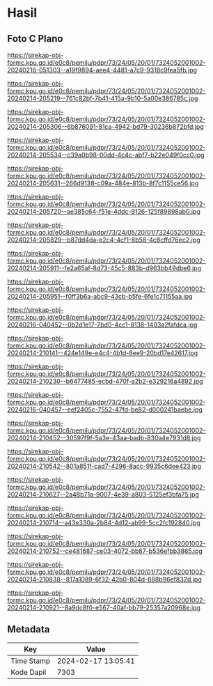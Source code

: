 # Hasil

## Foto C Plano

https://sirekap-obj-formc.kpu.go.id/e0c8/pemilu/pdpr/73/24/05/20/01/7324052001002-20240216-051303--a19f9894-aee4-4481-a7c9-9318c9fea5fb.jpg

https://sirekap-obj-formc.kpu.go.id/e0c8/pemilu/pdpr/73/24/05/20/01/7324052001002-20240214-205219--761c82bf-7b41-415a-9b10-5a00e386785c.jpg

https://sirekap-obj-formc.kpu.go.id/e0c8/pemilu/pdpr/73/24/05/20/01/7324052001002-20240214-205306--6b876091-81ca-4942-bd79-30236b872bfd.jpg

https://sirekap-obj-formc.kpu.go.id/e0c8/pemilu/pdpr/73/24/05/20/01/7324052001002-20240214-205534--c39a0b98-00dd-4c4c-abf7-b22e049f0cc0.jpg

https://sirekap-obj-formc.kpu.go.id/e0c8/pemilu/pdpr/73/24/05/20/01/7324052001002-20240214-205631--266d9138-c09a-484e-813b-8f7c1155ce56.jpg

https://sirekap-obj-formc.kpu.go.id/e0c8/pemilu/pdpr/73/24/05/20/01/7324052001002-20240214-205720--ae385c64-f51e-4ddc-9126-125f89898ab0.jpg

https://sirekap-obj-formc.kpu.go.id/e0c8/pemilu/pdpr/73/24/05/20/01/7324052001002-20240214-205829--b87dd4da-e2c4-4cf1-8b58-4c8cffd76ec2.jpg

https://sirekap-obj-formc.kpu.go.id/e0c8/pemilu/pdpr/73/24/05/20/01/7324052001002-20240214-205911--fe2a65af-8d73-45c5-883b-d963bb49dbe6.jpg

https://sirekap-obj-formc.kpu.go.id/e0c8/pemilu/pdpr/73/24/05/20/01/7324052001002-20240214-205951--f0ff3b6a-abc9-43cb-b5fe-6fe1c71155aa.jpg

https://sirekap-obj-formc.kpu.go.id/e0c8/pemilu/pdpr/73/24/05/20/01/7324052001002-20240216-040452--0b2d1e17-7bd0-4cc1-8138-1403a2fafdca.jpg

https://sirekap-obj-formc.kpu.go.id/e0c8/pemilu/pdpr/73/24/05/20/01/7324052001002-20240214-210141--424e149e-e4c4-4b1d-8ee9-20bd17e42617.jpg

https://sirekap-obj-formc.kpu.go.id/e0c8/pemilu/pdpr/73/24/05/20/01/7324052001002-20240214-210230--b6477485-ecbd-470f-a2b2-e329216a4892.jpg

https://sirekap-obj-formc.kpu.go.id/e0c8/pemilu/pdpr/73/24/05/20/01/7324052001002-20240216-040457--eef2405c-7552-47fd-be82-d000241baebe.jpg

https://sirekap-obj-formc.kpu.go.id/e0c8/pemilu/pdpr/73/24/05/20/01/7324052001002-20240214-210452--30597f9f-5a3e-43aa-badb-830a4e7931d8.jpg

https://sirekap-obj-formc.kpu.go.id/e0c8/pemilu/pdpr/73/24/05/20/01/7324052001002-20240214-210542--801a851f-cad7-4296-8acc-9935c6dee423.jpg

https://sirekap-obj-formc.kpu.go.id/e0c8/pemilu/pdpr/73/24/05/20/01/7324052001002-20240214-210627--2a48b71a-9007-4e39-a803-5125ef3bfa75.jpg

https://sirekap-obj-formc.kpu.go.id/e0c8/pemilu/pdpr/73/24/05/20/01/7324052001002-20240214-210714--a43e330a-2b84-4d12-ab99-5cc2fc192840.jpg

https://sirekap-obj-formc.kpu.go.id/e0c8/pemilu/pdpr/73/24/05/20/01/7324052001002-20240214-210752--ce481687-ce03-4072-bb87-b536efbb3865.jpg

https://sirekap-obj-formc.kpu.go.id/e0c8/pemilu/pdpr/73/24/05/20/01/7324052001002-20240214-210838--817a1089-6f32-42b0-804d-688b96ef832d.jpg

https://sirekap-obj-formc.kpu.go.id/e0c8/pemilu/pdpr/73/24/05/20/01/7324052001002-20240214-210921--8a9dc8f0-e567-40af-bb79-25357a20968e.jpg


## Metadata

| Key        | Value               |
| ---------- | ------------------- |
| Time Stamp | 2024-02-17 13:05:41 |
| Kode Dapil | 7303                |



